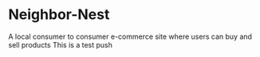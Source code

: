 # Neighbor-Nest
A local consumer to consumer e-commerce site where users can buy and sell products
This is a test push